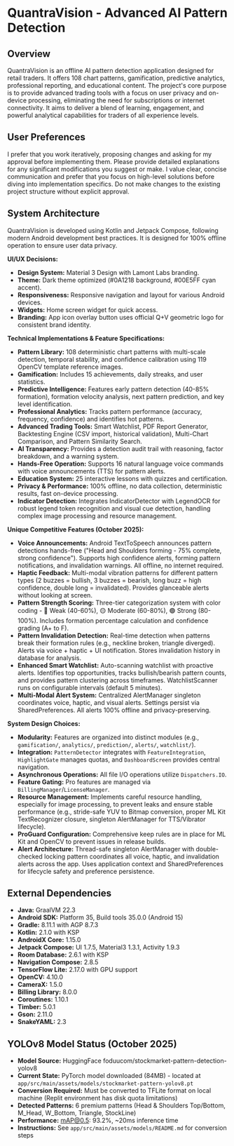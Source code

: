 # QuantraVision - Advanced AI Pattern Detection

## Overview
QuantraVision is an offline AI pattern detection application designed for retail traders. It offers 108 chart patterns, gamification, predictive analytics, professional reporting, and educational content. The project's core purpose is to provide advanced trading tools with a focus on user privacy and on-device processing, eliminating the need for subscriptions or internet connectivity. It aims to deliver a blend of learning, engagement, and powerful analytical capabilities for traders of all experience levels.

## User Preferences
I prefer that you work iteratively, proposing changes and asking for my approval before implementing them. Please provide detailed explanations for any significant modifications you suggest or make. I value clear, concise communication and prefer that you focus on high-level solutions before diving into implementation specifics. Do not make changes to the existing project structure without explicit approval.

## System Architecture
QuantraVision is developed using Kotlin and Jetpack Compose, following modern Android development best practices. It is designed for 100% offline operation to ensure user data privacy.

**UI/UX Decisions:**
-   **Design System:** Material 3 Design with Lamont Labs branding.
-   **Theme:** Dark theme optimized (#0A1218 background, #00E5FF cyan accent).
-   **Responsiveness:** Responsive navigation and layout for various Android devices.
-   **Widgets:** Home screen widget for quick access.
-   **Branding:** App icon overlay button uses official Q+V geometric logo for consistent brand identity.

**Technical Implementations & Feature Specifications:**
-   **Pattern Library:** 108 deterministic chart patterns with multi-scale detection, temporal stability, and confidence calibration using 119 OpenCV template reference images.
-   **Gamification:** Includes 15 achievements, daily streaks, and user statistics.
-   **Predictive Intelligence:** Features early pattern detection (40-85% formation), formation velocity analysis, next pattern prediction, and key level identification.
-   **Professional Analytics:** Tracks pattern performance (accuracy, frequency, confidence) and identifies hot patterns.
-   **Advanced Trading Tools:** Smart Watchlist, PDF Report Generator, Backtesting Engine (CSV import, historical validation), Multi-Chart Comparison, and Pattern Similarity Search.
-   **AI Transparency:** Provides a detection audit trail with reasoning, factor breakdown, and a warning system.
-   **Hands-Free Operation:** Supports 16 natural language voice commands with voice announcements (TTS) for pattern alerts.
-   **Education System:** 25 interactive lessons with quizzes and certification.
-   **Privacy & Performance:** 100% offline, no data collection, deterministic results, fast on-device processing.
-   **Indicator Detection:** Integrates IndicatorDetector with LegendOCR for robust legend token recognition and visual cue detection, handling complex image processing and resource management.

**Unique Competitive Features (October 2025):**
-   **Voice Announcements:** Android TextToSpeech announces pattern detections hands-free ("Head and Shoulders forming - 75% complete, strong confidence"). Supports high confidence alerts, forming pattern notifications, and invalidation warnings. All offline, no internet required.
-   **Haptic Feedback:** Multi-modal vibration patterns for different pattern types (2 buzzes = bullish, 3 buzzes = bearish, long buzz = high confidence, double long = invalidated). Provides glanceable alerts without looking at screen.
-   **Pattern Strength Scoring:** Three-tier categorization system with color coding - 🔴 Weak (40-60%), 🟡 Moderate (60-80%), 🟢 Strong (80-100%). Includes formation percentage calculation and confidence grading (A+ to F).
-   **Pattern Invalidation Detection:** Real-time detection when patterns break their formation rules (e.g., neckline broken, triangle diverged). Alerts via voice + haptic + UI notification. Stores invalidation history in database for analysis.
-   **Enhanced Smart Watchlist:** Auto-scanning watchlist with proactive alerts. Identifies top opportunities, tracks bullish/bearish pattern counts, and provides pattern clustering across timeframes. WatchlistScanner runs on configurable intervals (default 5 minutes).
-   **Multi-Modal Alert System:** Centralized AlertManager singleton coordinates voice, haptic, and visual alerts. Settings persist via SharedPreferences. All alerts 100% offline and privacy-preserving.

**System Design Choices:**
-   **Modularity:** Features are organized into distinct modules (e.g., `gamification/`, `analytics/`, `prediction/`, `alerts/`, `watchlist/`).
-   **Integration:** `PatternDetector` integrates with `FeatureIntegration`, `HighlightGate` manages quotas, and `DashboardScreen` provides central navigation.
-   **Asynchronous Operations:** All file I/O operations utilize `Dispatchers.IO`.
-   **Feature Gating:** Pro features are managed via `BillingManager`/`LicenseManager`.
-   **Resource Management:** Implements careful resource handling, especially for image processing, to prevent leaks and ensure stable performance (e.g., stride-safe YUV to Bitmap conversion, proper ML Kit TextRecognizer closure, singleton AlertManager for TTS/Vibrator lifecycle).
-   **ProGuard Configuration:** Comprehensive keep rules are in place for ML Kit and OpenCV to prevent issues in release builds.
-   **Alert Architecture:** Thread-safe singleton AlertManager with double-checked locking pattern coordinates all voice, haptic, and invalidation alerts across the app. Uses application context and SharedPreferences for lifecycle safety and preference persistence.

## External Dependencies
-   **Java:** GraalVM 22.3
-   **Android SDK:** Platform 35, Build tools 35.0.0 (Android 15)
-   **Gradle:** 8.11.1 with AGP 8.7.3
-   **Kotlin:** 2.1.0 with KSP
-   **AndroidX Core:** 1.15.0
-   **Jetpack Compose:** UI 1.7.5, Material3 1.3.1, Activity 1.9.3
-   **Room Database:** 2.6.1 with KSP
-   **Navigation Compose:** 2.8.5
-   **TensorFlow Lite:** 2.17.0 with GPU support
-   **OpenCV:** 4.10.0
-   **CameraX:** 1.5.0
-   **Billing Library:** 8.0.0
-   **Coroutines:** 1.10.1
-   **Timber:** 5.0.1
-   **Gson:** 2.11.0
-   **SnakeYAML:** 2.3

## YOLOv8 Model Status (October 2025)
-   **Model Source:** HuggingFace foduucom/stockmarket-pattern-detection-yolov8
-   **Current State:** PyTorch model downloaded (84MB) - located at `app/src/main/assets/models/stockmarket-pattern-yolov8.pt`
-   **Conversion Required:** Must be converted to TFLite format on local machine (Replit environment has disk quota limitations)
-   **Detected Patterns:** 6 premium patterns (Head & Shoulders Top/Bottom, M_Head, W_Bottom, Triangle, StockLine)
-   **Performance:** mAP@0.5: 93.2%, ~20ms inference time
-   **Instructions:** See `app/src/main/assets/models/README.md` for conversion steps